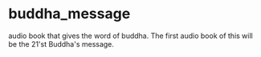 # buddha_message
audio book that gives the word of buddha. 
The first audio book of this will be the 21'st Buddha's message.
